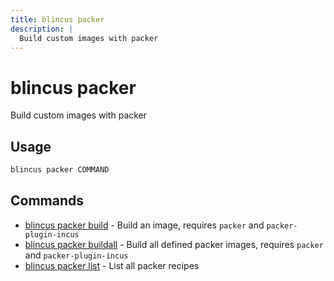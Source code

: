 ```yaml
---
title: blincus packer
description: | 
  Build custom images with packer
---
```


# blincus packer

Build custom images with packer

## Usage

```bash
blincus packer COMMAND
```

## Commands

- [blincus packer build](/cli/packer/build) - Build an image, requires `packer` and `packer-plugin-incus`
- [blincus packer buildall](/cli/packer/buildall) - Build all defined packer images, requires `packer` and `packer-plugin-incus`
- [blincus packer list](/cli/packer/list) - List all packer recipes


